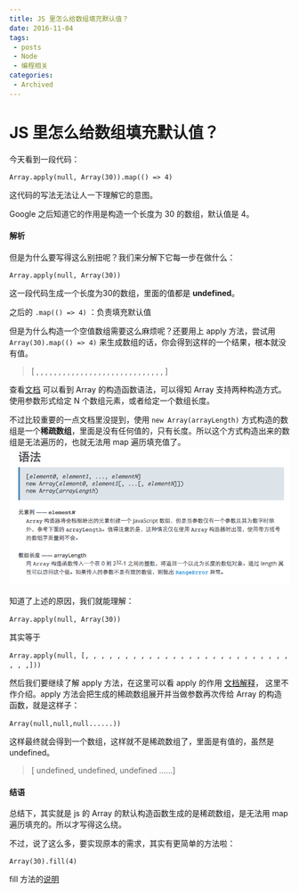 ```yaml
---
title: JS 里怎么给数组填充默认值？
date: 2016-11-04
tags:
 - posts
 - Node
 - 编程相关
categories: 
 - Archived
---
```

# JS 里怎么给数组填充默认值？



今天看到一段代码：

```
Array.apply(null, Array(30)).map(() => 4)
```

这代码的写法无法让人一下理解它的意图。 

Google 之后知道它的作用是构造一个长度为 30 的数组，默认值是 4。

#### 解析

但是为什么要写得这么别扭呢？我们来分解下它每一步在做什么：

```
Array.apply(null, Array(30)) 
```

这一段代码生成一个长度为30的数组，里面的值都是 **undefined**。 

之后的 `.map(() => 4)` ：负责填充默认值

但是为什么构造一个空值数组需要这么麻烦呢？还要用上 apply 方法，尝试用 `Array(30).map(() => 4)` 来生成数组的话，你会得到这样的一个结果，根本就没有值。

> [ , , , , , , , , , , , , , , , , , , , , , , , , , , , , , ]

查看[文档](https://developer.mozilla.org/zh-CN/docs/Web/JavaScript/Reference/Global_Objects/Array) 可以看到 Array 的构造函数语法，可以得知 Array 支持两种构造方式。使用参数形式给定 N 个数组元素，或者给定一个数组长度。

不过比较重要的一点文档里没提到，使用 `new Array(arrayLength)` 方式构造的数组是一个**稀疏数组**，里面是没有任何值的，只有长度。所以这个方式构造出来的数组是无法遍历的，也就无法用 map 遍历填充值了。![-1477050257372.png](image/-1477050257372.png)

知道了上述的原因，我们就能理解：

`Array.apply(null, Array(30))`

其实等于 

`Array.apply(null, [, , , , , , , , , , , , , , , , , , , , , , , , , , , , ,]))`

然后我们要继续了解 apply 方法，在这里可以看 apply 的作用 [文档解释](https://developer.mozilla.org/zh-CN/docs/Web/JavaScript/Reference/Global_Objects/Function/apply)， 这里不作介绍。apply 方法会把生成的稀疏数组展开并当做参数再次传给 Array 的构造函数，就是这样子：

`Array(null,null,null......))`

这样最终就会得到一个数组，这样就不是稀疏数组了，里面是有值的，虽然是 undefined。

> [ undefined, undefined, undefined ……]

#### 结语

总结下，其实就是 js 的 Array 的默认构造函数生成的是稀疏数组，是无法用 map 遍历填充的。所以才写得这么绕。

不过，说了这么多，要实现原本的需求，其实有更简单的方法啦：

```
Array(30).fill(4)
```

fill 方法的[说明](https://developer.mozilla.org/zh-CN/docs/Web/JavaScript/Reference/Global_Objects/Array/fill)


